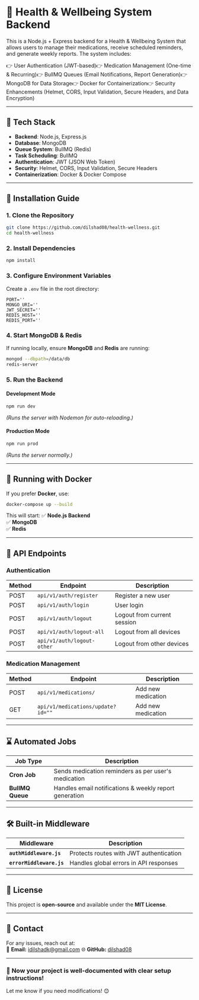 # 🏥 Health & Wellbeing System Backend

This is a Node.js + Express backend for a Health & Wellbeing System that allows users to manage their medications, receive scheduled reminders, and generate weekly reports. The system includes:

👉 User Authentication (JWT-based)👉 Medication Management (One-time & Recurring)👉 BullMQ Queues (Email Notifications, Report Generation)👉 MongoDB for Data Storage👉 Docker for Containerization👉 Security Enhancements (Helmet, CORS, Input Validation, Secure Headers, and Data Encryption)

---

## 🚀 **Tech Stack**

- **Backend**: Node.js, Express.js
- **Database**: MongoDB
- **Queue System**: BullMQ (Redis)
- **Task Scheduling**: BullMQ
- **Authentication**: JWT (JSON Web Token)
- **Security**: Helmet, CORS, Input Validation, Secure Headers
- **Containerization**: Docker & Docker Compose

---

## 👤 **Installation Guide**

### **1. Clone the Repository**

```bash
git clone https://github.com/dilshad08/health-wellness.git
cd health-wellness
```

### **2. Install Dependencies**

```bash
npm install
```

### **3. Configure Environment Variables**

Create a `.env` file in the root directory:

```
PORT=''
MONGO_URI=''
JWT_SECRET=''
REDIS_HOST=''
REDIS_PORT=''
```

### **4. Start MongoDB & Redis**

If running locally, ensure **MongoDB** and **Redis** are running:

```bash
mongod --dbpath=/data/db
redis-server
```

### **5. Run the Backend**

#### **Development Mode**

```bash
npm run dev
```

_(Runs the server with Nodemon for auto-reloading.)_

#### **Production Mode**

```bash
npm run prod
```

_(Runs the server normally.)_

---

## 💪 **Running with Docker**

If you prefer **Docker**, use:

```bash
docker-compose up --build
```

This will start:
✅ **Node.js Backend**  
✅ **MongoDB**  
✅ **Redis**

---

## 🔗 **API Endpoints**

### **Authentication**

| Method | Endpoint                   | Description                 |
| ------ | -------------------------- | --------------------------- |
| POST   | `api/v1/auth/register`     | Register a new user         |
| POST   | `api/v1/auth/login`        | User login                  |
| POST   | `api/v1/auth/logout`       | Logout from current session |
| POST   | `api/v1/auth/logout-all`   | Logout from all devices     |
| POST   | `api/v1/auth/logout-other` | Logout from other devices   |

### **Medication Management**

| Method | Endpoint                          | Description        |
| ------ | --------------------------------- | ------------------ |
| POST   | `api/v1/medications/`             | Add new medication |
| GET    | `api/v1/medications/update?id=""` | Add new medication |

---

## ⌛ **Automated Jobs**

| Job Type         | Description                                            |
| ---------------- | ------------------------------------------------------ |
| **Cron Job**     | Sends medication reminders as per user's medication    |
| **BullMQ Queue** | Handles email notifications & weekly report generation |

---

## 🛠 **Built-in Middleware**

| Middleware               | Description                             |
| ------------------------ | --------------------------------------- |
| **`authMiddleware.js`**  | Protects routes with JWT authentication |
| **`errorMiddleware.js`** | Handles global errors in API responses  |

---

## 📄 **License**

This project is **open-source** and available under the **MIT License**.

---

## 💌 **Contact**

For any issues, reach out at:  
📧 **Email:** idilshadk@gmail.com
🌐 **GitHub:** [dilshad08](https://github.com/your-username)

---

### 🚀 **Now your project is well-documented with clear setup instructions!**

Let me know if you need modifications! 😊
